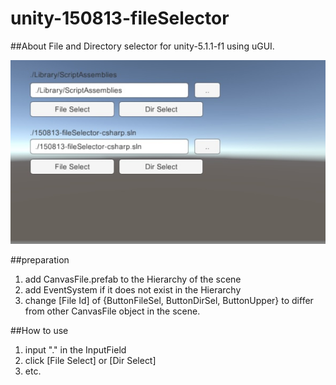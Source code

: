 # unity-150813-fileSelector

##About 
File and Directory selector for unity-5.1.1-f1 using uGUI.

![example](exampleImage.jpg)

##preparation

1. add CanvasFile.prefab to the Hierarchy of the scene
2. add EventSystem if it does not exist in the Hierarchy
3. change [File Id] of {ButtonFileSel, ButtonDirSel, ButtonUpper} to differ from other CanvasFile object in the scene.

##How to use
1. input "." in the InputField
2. click [File Select] or [Dir Select] 
3. etc.


